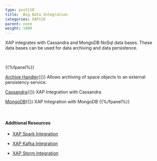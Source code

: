 ```yaml
---
type: post110
title:  Big Data Integration
categories: XAP110
parent: none
weight: 1800
---
```





XAP integrates with Cassandra and MongoDB NoSql data bases. These data bases can be used for data archiving and data persistence.




<br>

{{%fpanel%}}

[Archive Handler](./archive-container.html){{<wbr>}}
Allows archiving of space objects to an external persistency service.


[Cassandra](./cassandra.html){{<wbr>}}
XAP Integration with Cassandra

[MongoDB](./mongodb.html){{<wbr>}}
XAP Integration with MongoDB
{{%/fpanel%}}

<br>

#### Additional Resources

- [XAP Spark Integration](/sbp/spark-integration.html)

- [XAP Kafka Integration](/sbp/kafka-integration.html)

- [XAP Storm Integration](/sbp/storm-integration.html)
